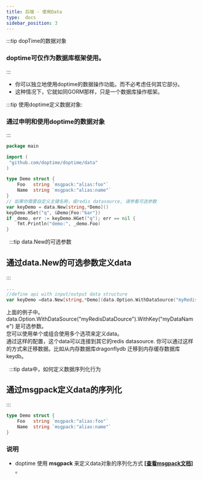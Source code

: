 ```yaml
---
title: 后端 - 使用Data
type:  docs
sidebar_position: 3
---
```


:::tip dopTime的数据对象
### doptime可仅作为数据库框架使用。
::: 
- 你可以独立地使用doptime的数据操作功能。而不必考虑任何其它部分。  
- 这种情况下，它就如同GORM那样，只是一个数据库操作框架。

:::tip 使用doptime定义数据对象:
### 通过**申明和使用doptime的数据对象**
::: 
```go   title="main.go"
package main

import (
 "github.com/doptime/doptime/data"
)

type Demo struct {    
    Foo   string `msgpack:"alias:foo"`
    Name  string `msgpack:"alias:name"`
}
// 如果你需要自定义主键名称，或redis datasource, 请参看可选参数
var keyDemo = data.New[string,*Demo]()
keyDemo.HSet("q", &Demo{Foo:"bar"})
if _demo, err := keyDemo.HGet("q"); err == nil {
    fmt.Println("demo:", _demo.Foo)
}
```



&nbsp;
:::tip data.New的可选参数
## **通过data.New的可选参数定义data**   
:::
```go   title="main.go"
...
//define api with input/output data structure
var keyDemo =data.New[string,*Demo](data.Option.WithDataSource("myRedisDataDource").WithKey("myDataName"))
```
上面的例子中。data.Option.WithDataSource("myRedisDataDource").WithKey("myDataName") 是可选参数。  
您可以使用单个或组合使用多个选项来定义data。  
通过这样的配置，这个data可以连接到其它的redis datasource. 你可以通过这样的方式来迁移数据。比如从内存数据库dragonflydb 迁移到内存缓存数据库keydb。

&nbsp;
:::tip data中，如何定义数据序列化行为
## **通过msgpack定义data的序列化**   
::: 
```go   title="main.go"
type Demo struct {    
    Foo   string `msgpack:"alias:foo"`
    Name  string `msgpack:"alias:name"`
}
```
### **说明**
- doptime 使用 **msgpack**  来定义data对象的序列化方式 **[[查看msgpack文档]](https://msgpack.uptrace.dev/guide/#quickstart:~:text=%23-,Struct%20tags,-msgpack%20supports%20following)** 。  
